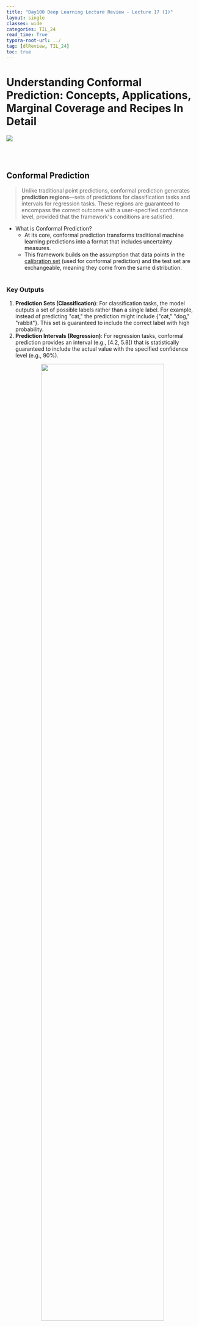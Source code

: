 ```yaml
---
title: "Day100 Deep Learning Lecture Review - Lecture 17 (1)"
layout: single
classes: wide
categories: TIL_24
read_time: True
typora-root-url: ../
tag: [dlReview, TIL_24]
toc: true 
---
```


# Understanding Conformal Prediction: Concepts, Applications, Marginal Coverage and Recipes In Detail

<img src="/blog/images/2024-11-12-TIL24_Day100_DL/DA67E27A-A051-4870-9001-F7D4FA86977F_1_105_c.jpeg">

<br><br>

## Conformal Prediction

> Unlike traditional point predictions, conformal prediction generates **prediction regions**—sets of predictions for classification tasks and intervals for regression tasks. These regions are guaranteed to encompass the correct outcome with a user-specified confidence level, provided that the framework's conditions are satisfied.

- What is Conformal Prediction?
  - At its core, conformal prediction transforms traditional machine learning predictions into a format that includes uncertainty measures.
  - This framework builds on the assumption that data points in the <u>calibration set</u> (used for conformal prediction) and the test set are exchangeable, meaning they come from the same distribution. <br><br>



### Key Outputs

1. **Prediction Sets (Classification)**: For classification tasks, the model outputs a set of possible labels rather than a single label. For example, instead of predicting "cat," the prediction might include {"cat," "dog," "rabbit"}. This set is guaranteed to include the correct label with high probability.
2. **Prediction Intervals (Regression)**: For regression tasks, conformal prediction provides an interval (e.g., [4.2, 5.8]) that is statistically guaranteed to include the actual value with the specified confidence level (e.g., 90%).<br>

<center>
  <img src="/blog/images/2024-11-12-TIL24_Day100_DL/image-20241220135715934.png" width="80%"><br><br>
</center>



- Confidence Level ($\alpha$)

  - By setting $\alpha$, we <u>define the algorithm's error rate</u> we're willing to tolerate. 

    <center>
      $1-\alpha \leq \textbf{P}(Y_{test} \in C(X_{test})) \leq 1-\alpha +\frac{1}{n+1}$<br><br>
    </center>

  - For example

    - $\alpha = 0.05$: The system guarantees that the prediction will be correct <u>at least 95% of the time.</u>
    - $\alpha = 0.1$: The prediction is correct at least 90% of the time.

  - Smaller $\alpha$ values lead to **larger prediction regions**, which means <u>wider intervals</u> in regression or <u>larger sets</u> of labels in classification

  - This **trade-off** between specificity and certainty is key to understanding and applying confromal prediction effectively. <br><br>

### **How Does Conformal Prediction Work?**

- Two subsets of Conformal Prediction workflows
  - <u>Calibration</u>: A subset of the data, separate from the training and test sets, is used to compute thresholds. This calibration set ensures that the predictions align with the desired confidence level.
  - <u>Prediction</u>: Using the calibrated thresholds, <u>the model outputs prediction regions for unseen data.</u> These regions are dynamically adjusted based on the characteristics of the data and the uncertainty associated with each prediction.

- **Standard assumptions**
  - We have a pre-trained model for a prediction task.
    - Classification or regression
  - He have a heuristic notion of uncertainty from the pre-trained model.
  - We have a small amount of additional calibration data that was not used for training and is separate from test data.
  - We have a nonconformity measure used to produce prediction regions.<br><br>

- **Nonconformity measure**
  - A critical aspect of conformal prediction is the **nonconfomity measure**, which quantifies how "strange" or "unexpected" a new data point is relative to the calibration set.
  - Higher nonconfomity scores indicate greater uncertainty.
  - The choice of nonconformity measure can significantly affect the quality of prediction regions.<br><Br>

- **Quantiles and Thresholds**
  - Conformal prediction uses quantiles <u>to define the cut-off for prediction regions.</u> 
  - For instance, in <u>classification</u>, the algorithm includes all labels whose scores fall within a certain quantile threshold, ensuring that the prediction set captures the desired confidence level.<br>

- Empirical Quantile
  - An empirical quantile divides 1-D data into $m$ continuous intervals with equal probability $q$.
  - An empirical quantile function returns the cut-point for the interval corresponding to $q$, for qhich $(1-q)$% of the data are larger than the cut-point and $q$% are smaller than that value.

<center>
  <img src="/blog/images/2024-11-12-TIL24_Day100_DL/image-20241220142821639.png" width="80%"><br><Br>
</center>





<br>

### Applications of Conformal Prediction

Conformal prediction is a versatile framework with applications across domains:

1. **Medical Triage**: In critical healthcare scenarios, such as diagnosing diseases or interpreting medical images, high confidence is essential. For example, when analyzing a CT scan to determine the type of stroke a patient has, conformal prediction can ensure that the decision is statistically reliable. By setting a very low $\alpha$, the system can prioritize safety and minimize errors.
2. **Selective Classification**: Models can abstain from making a prediction when uncertainty is high. This is useful for routing difficult cases to human experts, improving overall system reliability.
3. **Active Learning**: In scenarios where labeled data is expensive to obtain, conformal prediction can identify the most uncertain samples (i.e., those with the largest prediction regions) for annotation. This approach accelerates learning while minimizing annotation costs.
4. **Out-of-Distribution (OOD) Detection**: When a test sample lies outside the distribution of the training data, conformal prediction can flag it as uncertain. This is especially useful in applications like autonomous driving or fraud detection.<br><br>

### Marginal vs. Conditional Coverage

1. **Marginal Coverage**: This is the standard guarantee offered by conformal prediction. It ensures that the correct prediction is included in the prediction region for at least $1-\alpha$ of all test samples, averaged across the dataset. For instance, at 90% confidence, marginal coverage ensures that <u>at least 90% of predictions are correct on average.</u>
2. **Conditional Coverage**: A stricter form of coverage, ensuring that predictions are correct across subgroups or classes. For example, in cancer diagnosis, we may want 99% accuracy both for patients with cancer and those without. Marginal coverage cannot guarantee fairness across such subgroups, whereas conditional coverage aims to addresss this limitation. <Br><Br>

### Recipes for Conformal Prediction

> Conformal prediction recipes provide systematic steps to create **prediction regions or set**s for classification and regression tasks. They ensure statistical guarantees, balancing uncertainty with accuracy. 

#### Classification Recipe

This recipe provides prediction sets for classification tasks, ensuring that the correct label is included in the set with a user-specified confidence level.



**<u>Part 1: Pre-trained Model and Calibration Data</u>**

- Start with a <u>pre-trained deep neural network (DNN)</u> for classification.
- Use a <u>calibration set</u> -- a separate subset of data not used during training. The size of this set significantly affects the prediction quality.

<Br>

<b><u>Part 2: Define a Nonconformity Measure</u></B>

- A heuristic score function is defined based on the output of the model.

  - Example: If the model uses **softmax outputs**, <u>define the nonconformity score</u> as: <br>

    <center>
      $s_i = 1-\hat{f}(X_i)_{Y_i}$<bR>
    </center>

  - Here, $\hat{f}(X_i)_{Y_i}$ is <u>the softmax probability</u> for the true class $Y_i$.

  - $s_i$ measures how "wrong" the model is for a specific input $X_i$. <u>A high score indicates high uncertainty or error.</u>

<Br>

<b><u>Part 3: Compute Empirical Quantiles</u></b>

- Using the calibration set, calculate the **quantile threshold** for the desired confidence level $(1-\alpha)$:

  <center>
    $q=\frac{1}{n+1}(1-\alpha)$<br><Br>
  </center>

  - Here, $n$ is <u>the size of the calibration set.</u>
  - The threshold ensures that prediction sets <u>contain the correct class</u> at least $1-\alpha$ of the time.

<br>

<b><u>Part 4: Form Prediction Sets</u></b>

- For each test sample, include all classes <u>whose nonconformity scores fall below the quantile threshold:</u>

  <center>
    $C(X_{test})= \{ y:s(X_{test},y) \leq q \}$<br>
  </center>

- The resulting set is guaranteed to include the correct class with high probability.

**Example**:

- Suppose $\alpha = 0.1$, and the calibration set has 1000 samples ($n=1000$). Then $q=0.901$.
- If the nonconformity scores for a test input are:
  - Class A: 0.3
  - Class B: 0.85
  - Class C: 0.92
- The prediction set includes classes A and B (since $s \leq q$)

![image-20241220161225392](/images/2024-11-12-TIL24_Day100_DL/image-20241220161225392.png)

**Python Code Implementation Example**:

```python
# Step 1: Get conformal scores. n=calib_Y.shape[0]
cal_smx = model(calib_X).softmax(dim=1).numpy()
cal_scores = 1-car_smx[np.arange(n), cal_lables]

# Step 2: Get adjusted quantile
q_level = np.ceil((n+1)*(1-alpha))/n
qhat = np.quantile(cal_scores, q_level, method='higher')
val_smx = model(val_X).softmax(dim=1).numpy()
prediction_sets = val_smx >= (1-qhat) # Step 3. Form prediction sets
```

- This algorithm takes in an input, and outputs **a set of classes.**
- It constructs a different output set adaptively to each particular input.
- Sets are larger when the image is intrinsically hard.



#### Regression Recipe

The regression recipe generates **prediction intervals** that contain the true value with high confidence.

<b><u>Part 1: Pretrained Model and Calibration Data</u></b>

- Begin with a pre-trained regression model.

- Use a clibration set (separate from training and testing data) to calculate residuals.

  <br>

<b><u>Part 2: Compute Residuals</u></b>

- For each calibration sample, compute the residual:

  <center>
    $r_i = \vert y_i - \hat{y_i} \vert$<br><br>
    $y_i$: True value , $\hat{y_i}$: Predicted value <br><Br>
  </center>

<b><u>Part 3: Determine Quantile Threshold</u></b>

- Compute the quantile of the residuals at the desired confidence level $(1-\alpha)$ :

  <center>
    $q=\text{Quantile}(r_1, r_2, \dots, r_n, \text{probability} = 1-\alpha)$ <br><br>
  </center>

  - The quantile $q$ defines the width of the prediction interval.

    <br>

<b><u>Part 4: Generate Prediction Intervals</u></b>

- For a new test input $X_{test}$, the prediction interval is:

  <center>
    $[ \hat{y_{\text{test}}}-q,  \hat{y_{\text{test}}}+q]$<br>
  </center>

  - $\hat{y_{\text{test}}}$ is the model's prediction for prediction for $X_{\text{test}}$.
  - The interval is guaranteed to contain the true value with probability $1-\alpha$ <br><br>

- Example:

  - Suppose $\alpha=0.05$ (95% confidence level).

  - Calibration residuals: [1.2, 0.8, 1.5, 2.0, 1.0].

  - Compute the 95th percentile quantile: $q=1.9$

  - For a test prediction $\hat{y_\text{test}}=10$, the prediction interval is:

    <center>
      $[10-1.9, 10+1.9] = [8.1, 11.9]$<br><br>
    </center>

#### General Recipe for Conformal Prediction

This general framework can be adapted for both classification and regression task:

1. <u>Identify a Heuristic Score</u>: Choose a measure of uncertainty (e.g., softmax output, residuals) based on the model's predictions.
2. <u>Compute Calibration Scores</u>: Evaluate the heuristic scores for the calibration set.
3. <u>Quantile Threshold</u>: Compute the quantile $q$ based on the desired confidence level.
4. <u>Prediction Regions:</u> Use the threshold $q$ to form prediction regions or intervals for test samples.



